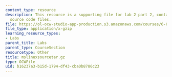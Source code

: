 ```yaml
---
content_type: resource
description: This resource is a supporting file for lab 2 part 2, contains compiled
  source code files.
file: https://ol-ocw-studio-app-production.s3.amazonaws.com/courses/6-877j-computational-evolutionary-biology-fall-2005/b16237a3b15d1794df43cba0b8786c23_mslinuxsourcetar.gz
file_type: application/x-gzip
learning_resource_types:
- Labs
parent_title: Labs
parent_type: CourseSection
resourcetype: Other
title: mslinuxsourcetar.gz
type: OCWFile
uid: b16237a3-b15d-1794-df43-cba0b8786c23
---
```

